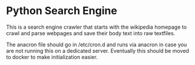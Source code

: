 # Python Search Engine
This is a search engine crawler that starts with the wikipedia homepage to crawl and parse webpages and save their body text into raw textfiles.

The anacron file should go in /etc/cron.d and runs via anacron in case you are not running this on a dedicated server. 
Eventually this should be moved to docker to make initialization easier.
